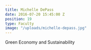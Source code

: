 ```yaml
---
title: Michelle DePass
date: 2016-07-20 15:45:00 Z
position: 19
type: Faculty
image: "/uploads/michelle-depass.jpg"
---
```


Green Economy and Sustainability

